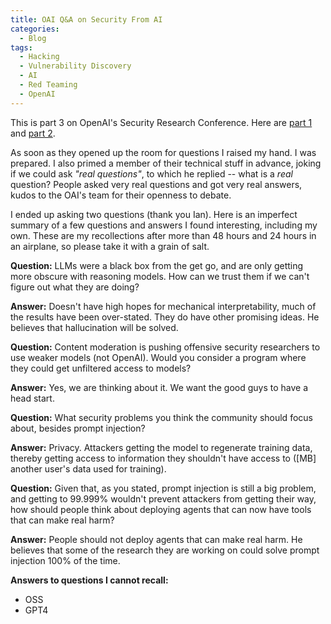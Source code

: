 ```yaml
---
title: OAI Q&A on Security From AI
categories:
  - Blog
tags:
  - Hacking
  - Vulnerability Discovery
  - AI
  - Red Teaming
  - OpenAI
---
```


This is part 3 on OpenAI's Security Research Conference. Here are [part 1](https://www.mbgsec.com/posts/2025-05-04-oai-security-conf-vibe/) and [part 2](https://www.mbgsec.com/posts/2025-05-08-oai-security-conf-automated-vuln-discovery/).

As soon as they opened up the room for questions I raised my hand.
I was prepared.
I also primed a member of their technical stuff in advance, joking if we could ask *"real questions"*, to which he replied -- what is a *real* question? 
People asked very real questions and got very real answers, kudos to the OAI's team for their openness to debate.

I ended up asking two questions (thank you Ian).
Here is an imperfect summary of a few questions and answers I found interesting, including my own.
These are my recollections after more than 48 hours and 24 hours in an airplane, so please take it with a grain of salt.

**Question:** LLMs were a black box from the get go, and are only getting more obscure with reasoning models. How can we trust them if we can't figure out what they are doing?

**Answer:** Doesn't have high hopes for mechanical interpretability, much of the results have been over-stated. They do have other promising ideas. He believes that hallucination will be solved.

**Question:** Content moderation is pushing offensive security researchers to use weaker models (not OpenAI). Would you consider a program where they could get unfiltered access to models?

**Answer:** Yes, we are thinking about it. We want the good guys to have a head start.

**Question:** What security problems you think the community should focus about, besides prompt injection?

**Answer:** Privacy. Attackers getting the model to regenerate training data, thereby getting access to information they shouldn't have access to ([MB] another user's data used for training).

**Question:** Given that, as you stated, prompt injection is still a big problem, and getting to 99.999% wouldn't prevent attackers from getting their way, how should people think about deploying agents that can now have tools that can make real harm?

**Answer:** People should not deploy agents that can make real harm. He believes that some of the research they are working on could solve prompt injection 100% of the time.

**Answers to questions I cannot recall:** 

- OSS
- GPT4
